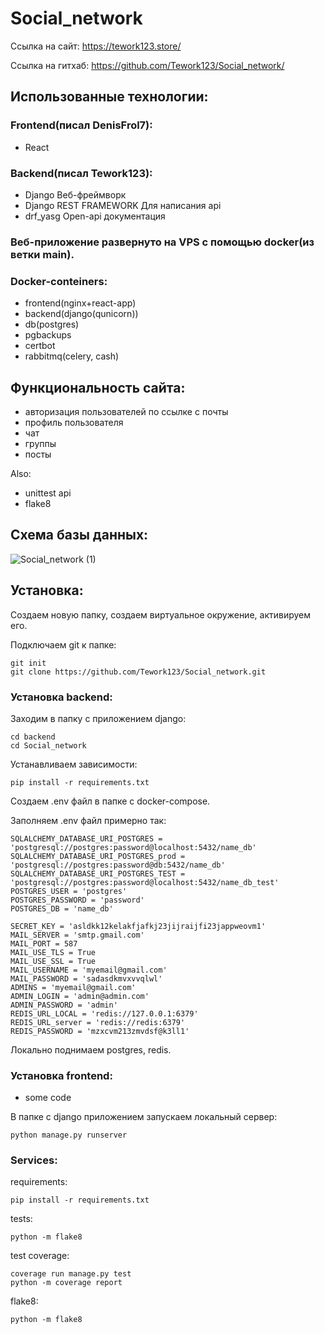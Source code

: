 # Social_network

Ссылка на сайт:
https://tework123.store/

Ссылка на гитхаб:
https://github.com/Tework123/Social_network/

## Использованные технологии:

### Frontend(писал DenisFrol7):

- React

### Backend(писал Tework123):

- Django Веб-фреймворк
- Django REST FRAMEWORK Для написания api
- drf_yasg Open-api документация

### Веб-приложение развернуто на VPS с помощью docker(из ветки main).

### Docker-conteiners:

- frontend(nginx+react-app)
- backend(django(qunicorn))
- db(postgres)
- pgbackups
- certbot
- rabbitmq(celery, cash)

## Функциональность сайта:

- авторизация пользователей по ссылке с почты
- профиль пользователя
- чат
- группы
- посты

Also:

- unittest api
- flake8

## Схема базы данных:
![Social_network (1)](https://github.com/Tework123/Social_network/assets/115368408/9dab964e-b816-4b90-a017-9803723ebe48)


## Установка:

Создаем новую папку, создаем виртуальное окружение, активируем его.

Подключаем git к папке:

    git init 
    git clone https://github.com/Tework123/Social_network.git

### Установка backend:

Заходим в папку с приложением django:

    cd backend
    cd Social_network

Устанавливаем зависимости:

    pip install -r requirements.txt

Создаем .env файл в папке с docker-compose.

Заполняем .env файл примерно так:

    SQLALCHEMY_DATABASE_URI_POSTGRES = 'postgresql://postgres:password@localhost:5432/name_db'
    SQLALCHEMY_DATABASE_URI_POSTGRES_prod = 'postgresql://postgres:password@db:5432/name_db'
    SQLALCHEMY_DATABASE_URI_POSTGRES_TEST = 'postgresql://postgres:password@localhost:5432/name_db_test'
    POSTGRES_USER = 'postgres'
    POSTGRES_PASSWORD = 'password'
    POSTGRES_DB = 'name_db'
    
    SECRET_KEY = 'asldkk12kelakfjafkj23jijraijfi23jappweovm1'
    MAIL_SERVER = 'smtp.gmail.com'
    MAIL_PORT = 587
    MAIL_USE_TLS = True
    MAIL_USE_SSL = True
    MAIL_USERNAME = 'myemail@gmail.com'
    MAIL_PASSWORD = 'sadasdkmvxvvqlwl'
    ADMINS = 'myemail@gmail.com'
    ADMIN_LOGIN = 'admin@admin.com'
    ADMIN_PASSWORD = 'admin'
    REDIS_URL_LOCAL = 'redis://127.0.0.1:6379'
    REDIS_URL_server = 'redis://redis:6379'
    REDIS_PASSWORD = 'mzxcvm213zmvdsf@k3ll1'

Локально поднимаем postgres, redis.

### Установка frontend:

- some code

В папке с django приложением запускаем локальный сервер:

    python manage.py runserver

### Services:

requirements:

    pip install -r requirements.txt

tests:

    python -m flake8

test coverage:

    coverage run manage.py test
    python -m coverage report

flake8:

    python -m flake8

